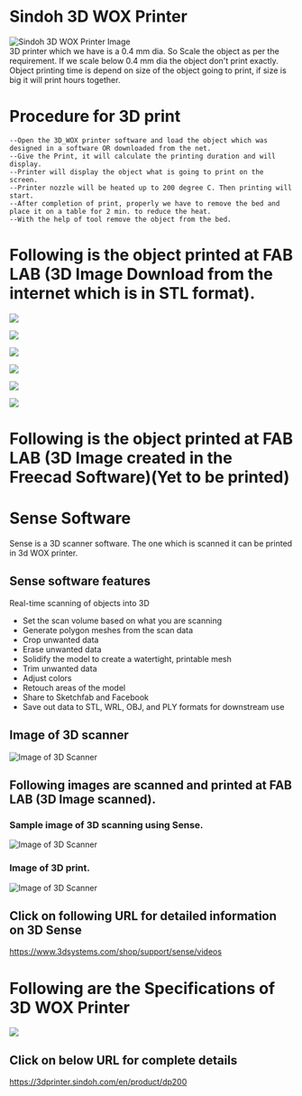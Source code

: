 # Sindoh 3D WOX Printer <br>
![Sindoh 3D WOX Printer Image](img/Sindoh_3DWOX_Printer.jpg)<br>
3D printer which we have is a 0.4 mm dia. So Scale the object as per the requirement. If we scale below 0.4 mm dia the object don't print exactly. <br>
Object printing time is depend on size of the object going to print, if size is big it will print hours together.<br>
# Procedure for 3D print <br>
    --Open the 3D_WOX printer software and load the object which was designed in a software OR downloaded from the net.
    --Give the Print, it will calculate the printing duration and will display. 
    --Printer will display the object what is going to print on the screen.
    --Printer nozzle will be heated up to 200 degree C. Then printing will start.
    --After completion of print, properly we have to remove the bed and place it on a table for 2 min. to reduce the heat.
    --With the help of tool remove the object from the bed.

# Following is the object printed at FAB LAB (3D Image Download from the internet which is in STL format). <br>
![](img/3D_Image_Downladed_01.jpg)<br>

![](img/3D_Image_Downladed_02.jpg)<br>

![](img/3D_Print_03.jpg)<br>

![](img/3D_Print_04.jpg)<br>

![](img/3D_Print_Output_5.jpg)<br>

![](img/3D_Print_Output_6.jpg)<br>

# Following is the object printed at FAB LAB (3D Image created in the Freecad Software)(Yet to be printed) <br>

# **Sense Software** <br>

Sense is a 3D scanner software. The one which is scanned it can be printed in 3d WOX printer.

## Sense software features <br>

Real-time scanning of objects into 3D <br>
-	Set the scan volume based on what you are scanning <br>
-	Generate polygon meshes from the scan data <br>
-	Crop unwanted data <br>
-	Erase unwanted data <br>
-	Solidify the model to create a watertight, printable mesh <br>
-	Trim unwanted data <br>
-	Adjust colors <br>
-	Retouch areas of the model <br>
-	Share to Sketchfab and Facebook <br>
-	Save out data to STL, WRL, OBJ, and PLY formats for downstream use <br>

## Image of 3D scanner <br>
![Image of 3D Scanner](sense-img/3D-scanner.jpg)<br>

## Following images are scanned and printed at FAB LAB (3D Image scanned). <br>

### Sample image of 3D scanning using Sense. <br>
![Image of 3D Scanner](sense-img/3d-2.jpg)<br>

### Image of 3D print. <br>
![Image of 3D Scanner](sense-img/3d-3.jpg)<br>

## Click on following URL for detailed information  on 3D Sense <br>
https://www.3dsystems.com/shop/support/sense/videos

# Following are the Specifications of 3D WOX Printer<br>
![](img/3DWOX1_Sindoh_Specs.jpg)<br>
## Click on below URL for complete details <br>
https://3dprinter.sindoh.com/en/product/dp200 <br>

